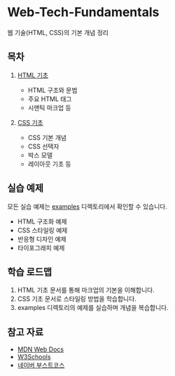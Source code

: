 # Web-Tech-Fundamentals

웹 기술(HTML, CSS)의 기본 개념 정리


## 목차

1. [HTML 기초](html-basics.md)
   - HTML 구조와 문법
   - 주요 HTML 태그
   - 시맨틱 마크업 등

2. [CSS 기초](css-basics.md)
   - CSS 기본 개념
   - CSS 선택자
   - 박스 모델
   - 레이아웃 기초 등

## 실습 예제

모든 실습 예제는 [examples](examples/) 디렉토리에서 확인할 수 있습니다.
- HTML 구조화 예제
- CSS 스타일링 예제
- 반응형 디자인 예제
- 타이포그래피 예제

## 학습 로드맵

1. HTML 기초 문서를 통해 마크업의 기본을 이해합니다.
2. CSS 기초 문서로 스타일링 방법을 학습합니다.
3. examples 디렉토리의 예제를 실습하며 개념을 복습합니다.

## 참고 자료

- [MDN Web Docs](https://developer.mozilla.org/)
- [W3Schools](https://www.w3schools.com/)
- [네이버 부스트코스](https://www.boostcourse.org/cs120/)
